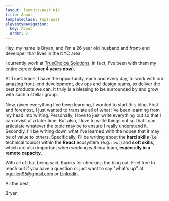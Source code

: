 ```yaml
---
layout: layouts/post.njk
title: About
templateClass: tmpl-post
eleventyNavigation:
  key: About
  order: 2
---
```


Hey, my name is Bryan, and I'm a 26 year old husband and front-end developer that lives in the NYC area.

I currently work at [TrueChoice Solutions](https://www.truechoice.io/); in fact, I've been with them my entire career (**over 4 years now**).

At TrueChoice, I have the opportunity, each and every day, to work with our amazing front-end development, dev ops and design teams, to deliver the best products we can. It truly is a blessing to be surrounded by and grow with such a stellar group.

Now, given everything I've been learning, I wanted to start this blog.  First and foremost, I just wanted to translate all of what I've been learning from my head into writing.  Personally, I love to just write everything out so that I can revisit at a later time.  But also, I love to write things out so that I can articulate whatever the topic may be to ensure I really understand it.  Secondly, I'll be writing down what I've learned with the hopes that it may be of value to others.  Specifically, I'll be writing about the **hard skills** (i.e technical topics) within the **React** ecosystem (e.g. `next`) and **soft skills**, which are also important when working within a team, **especially in a remote capacity**.

With all of that being said, thanks for checking the blog out. Feel free to reach out if you have a question or just want to say "what's up" at [bguillen95@gmail.com](mailto:bguillen95@gmail.com) or [Linkedin](https://www.linkedin.com/in/bryan-guillen-89b644214/).

All the best,

Bryan